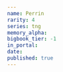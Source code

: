 ```yaml
---
name: Perrin
rarity: 4
series: tng
memory_alpha:
bigbook_tier: -1
in_portal:
date:
published: true
---
```




